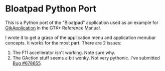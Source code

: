 Bloatpad Python Port
====================

This is a Python port of the "Bloatpad" application used as an example for 
[GtkApplication](http://developer.gnome.org/gtk3/stable/GtkApplication.html) in 
the GTK+ Reference Manual.

I wrote it to get a grasp of the application menu and application menubar 
concepts. It works for the most part. There are 2 issues:

1. The F11 accellerator isn't working. Note sure why. 
2. The GAction stuff seems a bit wonky. Not very pythonic. I've submitted
   [Bug #678655](https://bugzilla.gnome.org/show_bug.cgi?id=678655).

